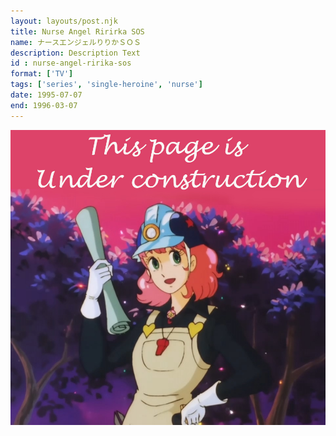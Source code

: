 ```yaml
---
layout: layouts/post.njk
title: Nurse Angel Ririrka SOS
name: ナースエンジェルりりかＳＯＳ
description: Description Text
id : nurse-angel-ririka-sos
format: ['TV']
tags: ['series', 'single-heroine', 'nurse']
date: 1995-07-07
end: 1996-03-07
---
```


<img class="construction" src="/assets/construction.jpg">